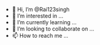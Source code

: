 - 👋 Hi, I’m @Rai123singh
- 👀 I’m interested in ...
- 🌱 I’m currently learning ...
- 💞️ I’m looking to collaborate on ...
- 📫 How to reach me ...

<!---
Rai123singh/Rai123singh is a ✨ special ✨ repository because its `README.md` (this file) appears on your GitHub profile.
You can click the Preview link to take a look at your changes.
--->

